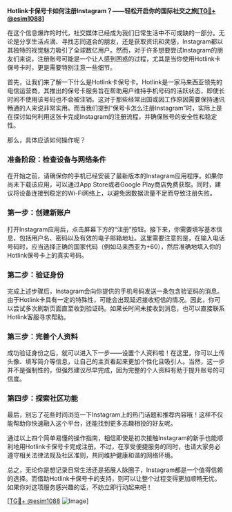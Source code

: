 **Hotlink卡保号卡如何注册Instagram？——轻松开启你的国际社交之旅[[TG💪+ @esim1088](https://t.me/s/esim1088)]**

在这个信息爆炸的时代，社交媒体已经成为我们日常生活中不可或缺的一部分。无论是分享生活点滴、寻找志同道合的朋友，还是获取资讯和灵感，Instagram都以其独特的视觉魅力吸引了全球数亿用户。然而，对于许多想要尝试Instagram的朋友们来说，注册账号可能是一个让人感到困惑的过程，尤其是当你使用Hotlink卡保号卡时，更是需要特别注意一些细节。

首先，让我们来了解一下什么是Hotlink卡保号卡。Hotlink是一家马来西亚领先的电信运营商，其推出的保号卡服务旨在帮助用户维持手机号码的活跃状态，即使长时间不使用该号码也不会被注销。这对于那些经常出国或因工作原因需要保持通讯畅通的人来说非常实用。而当我们提到“保号卡怎么注册Instagram”时，实际上是在探讨如何利用这张卡完成Instagram的注册流程，并确保账号的安全性和稳定性。

那么，具体应该如何操作呢？

### 准备阶段：检查设备与网络条件

在开始之前，请确保你的手机已经安装了最新版本的Instagram应用程序。如果你尚未下载该应用，可以通过App Store或者Google Play商店免费获取。同时，建议将设备连接到稳定的Wi-Fi网络上，以避免因数据流量不足而导致注册失败。

### 第一步：创建新账户

打开Instagram应用后，点击屏幕下方的“注册”按钮。接下来，你需要填写基本信息，包括用户名、密码以及有效的电子邮箱地址。这里需要注意的是，在输入电话号码时，应当选择正确的国家代码（例如马来西亚为+60），然后准确地填入你的Hotlink保号卡上的真实号码。

### 第二步：验证身份

完成上述步骤后，Instagram会向你提供的手机号码发送一条包含验证码的消息。由于Hotlink卡具有一定的特殊性，可能会出现延迟接收短信的情况。因此，你可以尝试多次刷新页面直至收到验证码。如果长时间未接收到消息，也可以直接联系Hotlink客服寻求帮助。

### 第三步：完善个人资料

成功验证身份之后，就可以进入下一步——设置个人资料啦！在这里，你可以上传头像、填写简介等信息，让自己的主页看起来更加个性化且吸引人。当然，这一步并不是强制性的，但强烈建议尽早完成，因为完整的个人资料有助于提升账号的可信度。

### 第四步：探索社区功能

最后，别忘了花些时间浏览一下Instagram上的热门话题和推荐内容哦！这样不仅能帮助你快速融入这个平台，还能找到更多志趣相投的好友呢。

通过以上四个简单易懂的操作指南，相信即使是初次接触Instagram的新手也能顺利地用Hotlink卡保号卡完成注册。不过，在享受便捷服务的同时，也请大家务必遵守相关法律法规及社区准则，共同维护健康和谐的网络环境。

总之，无论你是想记录日常生活还是拓展人脉圈子，Instagram都是一个值得信赖的选择。而借助Hotlink卡保号卡的支持，则可以让整个过程变得更加顺畅无忧。如果你对这项服务感兴趣的话，不妨立即行动起来吧！

[[TG💪+ @esim1088](https://t.me/s/esim1088) ![Image](https://i.postimg.cc/4NQfJmqS/Snipaste-2025-05-13-00-14-12.png)]